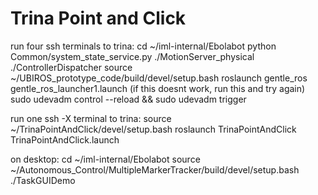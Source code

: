 # Trina Point and Click

run four ssh terminals to trina:
    cd ~/iml-internal/Ebolabot
        python Common/system_state_service.py
        ./MotionServer_physical
        ./ControllerDispatcher 
    source ~/UBIROS_prototype_code/build/devel/setup.bash
        roslaunch gentle_ros gentle_ros_launcher1.launch
          (if this doesnt work, run this and try again)
           sudo udevadm control --reload && sudo udevadm trigger

run one ssh -X terminal to trina:
    source ~/TrinaPointAndClick/devel/setup.bash
    roslaunch TrinaPointAndClick TrinaPointAndClick.launch 

on desktop:
    cd ~/iml-internal/Ebolabot 
        source ~/Autonomous_Control/MultipleMarkerTracker/build/devel/setup.bash 
        ./TaskGUIDemo

        

